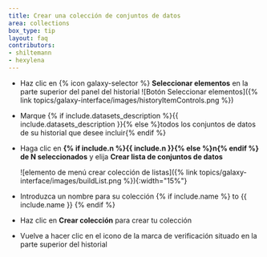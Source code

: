 ```yaml
---
title: Crear una colección de conjuntos de datos
area: collections
box_type: tip
layout: faq
contributors:
- shiltemann
- hexylena
---
```



* Haz clic en {% icon galaxy-selector %} **Seleccionar elementos** en la parte superior del panel del historial ![Botón Seleccionar elementos]({% link topics/galaxy-interface/images/historyItemControls.png %})
* Marque {% if include.datasets_description %}{{ include.datasets_description }}{% else %}todos los conjuntos de datos de su historial que desee incluir{% endif %}
* Haga clic en **{% if include.n %}{{ include.n }}{% else %}n{% endif %} de N seleccionados** y elija **Crear lista de conjuntos de datos**

  ![elemento de menú crear colección de listas]({% link topics/galaxy-interface/images/buildList.png %}){:width="15%"}

* Introduzca un nombre para su colección {% if include.name %} to {{ include.name }} {% endif %}
* Haz clic en **Crear colección** para crear tu colección
* Vuelve a hacer clic en el icono de la marca de verificación situado en la parte superior del historial


